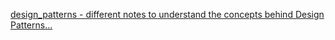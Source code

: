 [design_patterns - different notes to understand the concepts behind Design Patterns...](https://docs.google.com/document/d/13smqvwKfw6uv2UghPvXoLEs4lDIWlhQPL2HVTw3_g8c/edit?usp=sharing)
